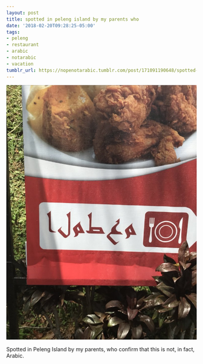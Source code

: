 ```yaml
---
layout: post
title: spotted in peleng island by my parents who
date: '2018-02-20T09:28:25-05:00'
tags:
- peleng
- restaurant
- arabic
- notarabic
- vacation
tumblr_url: https://nopenotarabic.tumblr.com/post/171091190648/spotted-in-peleng-island-by-my-parents-who
---
```

 ![](/tumblr_files/tumblr_p4gdjdILE91tz29g7o1_1280.jpg)  

Spotted in Peleng Island by my parents, who confirm that this is not, in fact, Arabic.

